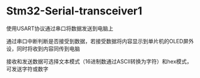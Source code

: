 # Stm32-Serial-transceiver1

使用USART协议通过串口将数据发送到电脑上

通过串口中断判断是否接受到数据，若接受数据将内容显示到单片机的OLED屏外设，同时将收到内容同传到电脑

接收和发送数据可选择文本模式（16进制数通过ASCII转换为字符）和hex模式，可发送字符或数字
